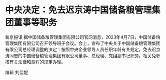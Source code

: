 # 中央决定：免去迟京涛中国储备粮管理集团董事等职务

新京报讯
据中国储备粮管理集团有限公司官网消息，2023年4月7日，中国储备粮管理集团有限公司召开领导班子会议。会上，宣布了中央关于中国储备粮管理集团有限公司总经理调整的决定：按照中央企业领导人员任职年龄有关规定，免去迟京涛同志的中国储备粮管理集团有限公司董事、总经理、党组副书记职务。相关免职按有关法律和章程的规定办理。

编辑 刘佳妮

